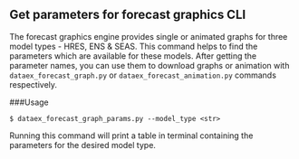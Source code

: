 ## Get parameters for forecast graphics CLI

The forecast graphics engine provides single or animated graphs for three model types - HRES, ENS & SEAS. This command helps to find the parameters which are available for these models. After getting the parameter names, you can use them to download graphs or animation with `dataex_forecast_graph.py` or `dataex_forecast_animation.py` commands respectively.

###Usage
```
$ dataex_forecast_graph_params.py --model_type <str>
```

Running this command will print a table in terminal containing the parameters for the desired model type.